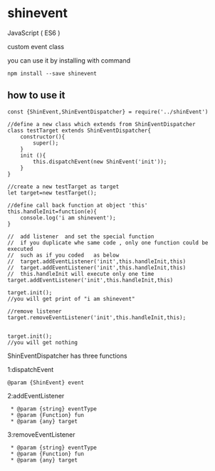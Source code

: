 # shinevent

JavaScript ( ES6 )

custom event class

you can use it by installing with command
```
npm install --save shinevent
```

## how to use it

```
const {ShinEvent,ShinEventDispatcher} = require('../shinEvent')

//define a new class which extends from ShinEventDispatcher
class testTarget extends ShinEventDispatcher{
    constructor(){
        super();
    }
    init (){
        this.dispatchEvent(new ShinEvent('init'));
    }
}

//create a new testTarget as target
let target=new testTarget();

//define call back function at object 'this'
this.handleInit=function(e){
    console.log('i am shinevent');
}

//  add listener  and set the special function
//  if you duplicate whe same code , only one function could be executed 
//  such as if you coded   as below
//  target.addEventListener('init',this.handleInit,this)
//  target.addEventListener('init',this.handleInit,this)
//  this.handleInit will execute only one time
target.addEventListener('init',this.handleInit,this)

target.init();
//you will get print of "i am shinevent"

//remove listener
target.removeEventListener('init',this.handleInit,this);


target.init();
//you will get nothing
```

ShinEventDispatcher has three functions

1:dispatchEvent
```
@param {ShinEvent} event
```

2:addEventListener
```
 * @param {string} eventType
 * @param {Function} fun
 * @param {any} target
```

3:removeEventListener
```
 * @param {string} eventType
 * @param {Function} fun
 * @param {any} target
```
